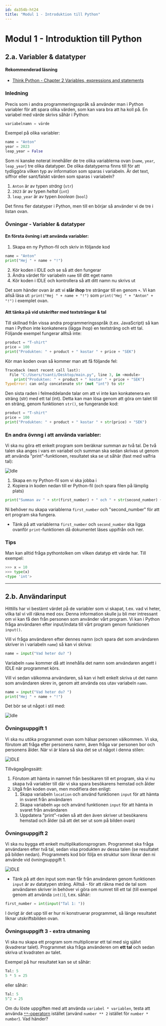 ```yaml
---
id: da354b-ht24
title: "Modul 1 - Introduktion till Python"
---
```


# Modul 1 - Introduktion till Python

## 2.a. Variabler & datatyper

#### Rekommenderad läsning

- [Think Python - Chapter 2 Variables, expressions and statements](http://greenteapress.com/thinkpython2/html/thinkpython2003.html)

### Inledning

Precis som i andra programmeringsspråk så använder man i Python variabler för att spara olika värden, som kan vara bra att ha koll på. En variabel med värde skrivs såhär i Python:

```python
variabelnamn = värde
```

Exempel på olika variabler:

```python
name = "Anton"
year = 2023
leap_year = False
```

Som ni kanske noterat innehåller de tre olika variablerna ovan (`name`, `year`, `leap_year`) tre olika datatyper. De olika datatyperna finns till för att tydliggöra vilken typ av information som sparas i variabeln. Är det text, siffror eller sant/falskt värden som sparas i variabeln?

1. `Anton` är av typen *sträng* (`str`)
2. `2023` är av typen *heltal* (`int`)
3. `leap_year` är av typen *boolean* (`bool`)

Det finns fler datatyper i Python, men till en börjar så använder vi de tre i listan ovan.

### Övningar - Variabler & datatyper

#### En första övning i att använda variabler:

1. Skapa en ny Python-fil och skriv in följande kod
```python
name = "Anton"
print("Hej " + name + "!")
```
2. Kör koden i IDLE och se så att den fungerar
3. Ändra värdet för variabeln `name` till ditt eget namn
4. Kör koden i IDLE och kontrollera så att ditt namn nu skrivs ut

<p class="info">
    Det som händer ovan är att vi <strong>slår ihop</strong> tre strängar till en genom <code class="highlighter-rouge">+</code>. Vi kan allså läsa ut:
    <code class="highlighter-rouge">print("Hej " + name + "!")</code> som <code class="highlighter-rouge">print("Hej " + "Anton" + "!")</code> i exemplet ovan.
</p>

#### Att tänka på vid utskrifter med textsträngar & tal

Till skillnad från vissa andra programmeringsspråk (t.ex. JavaScript) så kan man i Python inte konkatenera (lägga ihop) en textsträng och ett tal. Följande exempel fungerar alltså inte:

```python
product = "T-shirt"
price = 100
print("Produkten: " + product + " kostar " + price + "SEK")
```

Kör man koden ovan så kommer man att få följande fel:

```python
Traceback (most recent call last):
  File "C:/Users/tsanti/Desktop/main.py", line 3, in <module>
    print("Produkten: " + product + " kostar " + price + "SEK")
TypeError: can only concatenate str (not "int") to str
```

Den sista raden i felmeddelande talar om att vi inte kan konkatenera en sträng (str) med ett tal (int). Detta kan man lösa genom att göra om talet till en sträng, genom funktionen `str()`, se fungerande kod:

```python
product = "T-shirt"
price = 100
print("Produkten: " + product + " kostar " + str(price) + "SEK")
```

### En andra övnng i att använda variabler:

Vi ska nu göra ett enkelt program som beräknar summan av två tal. De två talen ska anges i vars en variabel och summan ska sedan skrivas ut genom att använda "print"-funktionen, resultatet ska se ut såhär (fast med valfria tal):

![Idle](../images/idle5.png)

1. Skapa en ny Python-fil som vi ska jobba i
2. Kopiera in koden nedan till er Python-fil (och spara filen på lämplig plats)
```python
print("Summan av " + str(first_number) + " och " + str(second_number) + " är " + str(first_number + second_number))
```

Ni behöver nu skapa variablerna `first_number` och "second_number" för att ert program ska fungera.

* Tänk på att variablerna `first_number` och `second_number` ska ligga ovanför `print`-funktionen då dokumentet läses uppifrån och ner.

### Tips

Man kan alltid fråga pythontolken om vilken datatyp ett värde har. Till exempel:

```python
>>> x = 10
>>> type(x)
<type 'int'>
```

---

## 2.b. Användarinput

Hittills har vi bestämt värdet på de variabler som vi skapat, t.ex. vad vi heter, vilka tal vi vill räkna med osv. Denna information skulle ju bli mer intressant om vi kan få den från personen som använder vårt program. Vi kan i Python fråga användaren efter input/indata till vårt program genom funktionen `input()`.

Vill vi fråga användaren efter dennes namn (och spara det som användaren skriver in i variabeln `name`) så kan vi skriva:

```python
name = input("Vad heter du? ")
```

Variabeln `name` kommer då att innehålla det namn som användaren angett i IDLE när programmet körs.

Vill vi sedan välkomna användaren, så kan vi helt enkelt skriva ut det namn som användaren skrev in, genom att använda oss utav variabeln `namn`.

```python
name = input("Vad heter du? ")
print("Hej " + name + "!")
```

Det bör se ut något i stil med:

![Idle](../images/idle6.png)

### Övningsuppgift 1

Vi ska nu utöka programmet ovan som hälsar personen välkommen. Vi ska, förutom att fråga efter personens namn, även fråga var personen bor och personens ålder. När vi är klara så ska det se ut något i denna stilen:

![IDLE](../images/idle7.png)

Tillvägagångssätt:

1. Förutom att hämta in namnet från besökaren till ert program, ska vi nu skapa två variabler till där vi ska spara besökarens hemstad och ålder
2. Utgå från koden ovan, men modifiera den enligt:
   1. Skapa variabeln `location` och använd funktionen `input` för att hämta in svaret från användaren
   2. Skapa variabeln `age` och använd funktionen `input` för att hämta in svaret från användaren
   3. Uppdatera "print"-raden så att den även skriver ut besökarens hemstad och ålder (så att det ser ut som på bilden ovan)

### Övningsuppgift 2

Vi ska nu bygga ett enkelt multiplikationsprogram. Programmet ska fråga användaren efter två tal, sedan visa produkten av dessa talen (se resultatet på bilden nedan). Programmets kod bör följa en struktur som liknar den ni använde vid övningsuppgift 1.

![IDLE](../images/idle10.png)

* Tänk på att den input som man får från användaren genom funktionen `input` är av datatypen sträng. Alltså - för att räkna med de tal som användaren skriver in behöver vi göra om numret till ett tal (till exempel genom att använda `int()`), t.ex. såhär:

```python
first_number = int(input("Tal 1: "))
```

I övrigt är det upp till er hur ni konstruerar programmet, så länge resultatet liknar utskriftsbilden ovan.

### Övningsuppgift 3 - extra utmaning

Vi ska nu skapa ett program som multiplicerar ett tal med sig självt (kvadrerar talet). Programmet ska fråga använderen om **ett tal** och sedan skriva ut kvadraten av talet.

Exempel på hur resultatet kan se ut såhär:
```python
Tal: 5
5 * 5 = 25
```
eller såhär:
```python
Tal: 5
5^2 = 25
```

Om du löste uppgiften med att använda `variabel * variablen`, testa att använda [`**`-operatorn](https://www.geeksforgeeks.org/what-does-the-double-star-operator-mean-in-python/) istället (använd `number ** 2` istället för `number * number`). Vad händer? 

